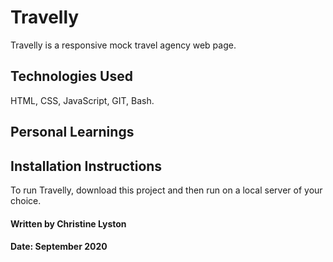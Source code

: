 # Travelly

Travelly is a responsive mock travel agency web page.



## Technologies Used

HTML, CSS, JavaScript, GIT, Bash.

## Personal Learnings



## Installation Instructions

To run Travelly, download this project and then run on a local server of your choice.

#### Written by Christine Lyston
#### Date: September 2020
